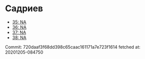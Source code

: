 # Садриев
- [35: NA](35.md)
- [36: NA](36.md)
- [37: NA](37.md)
- [38: NA](38.md)

Commit: 720daaf3f68dd398c65caac161171a7e723f1614
 fetched at: 20201205-084750
